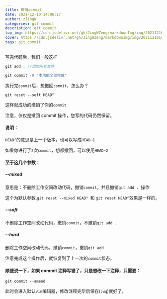 ```yaml
---
title: 撤销commit
date: 2021-12-10 14:06:17
author: zJingW
categories: git commit
description: git commit
top_img: https://cdn.jsdelivr.net/gh/JingWZeng/markdownImg/img/202112101410828.jpg
cover: https://cdn.jsdelivr.net/gh/JingWZeng/markdownImg/img/202112101410828.jpg
tags: git commit
---
```


写完代码后，我们一般这样

```js
git add . //添加所有文件

git commit -m "本功能全部完成"
```

执行完`commit`后，想撤回`commit`，怎么办？

`git reset --soft HEAD^`

这样就成功的撤销了你的`commit`

注意，仅仅是撤回 commit 操作，您写的代码仍然保留。

#### 说明：

`HEAD^`的意思是上一个版本，也可以写成`HEAD~1`

如果你进行了`2`次`commit`，想都撤回，可以使用`HEAD~2`

#### 至于这几个参数：

##### --mixed

意思是：不删除工作空间改动代码，撤销`commit`，并且撤销`git add . `操作

这个为默认参数,`git reset --mixed HEAD^ `和 `git reset HEAD^`效果是一样的。

##### --soft

不删除工作空间改动代码，撤销`commit`，不撤销`git add .`

##### --hard

删除工作空间改动代码，撤销`commit`，撤销`git add . `

注意完成这个操作后，就恢复到了上一次的`commit`状态。

#### 顺便说一下，如果 commit 注释写错了，只是想改一下注释，只需要：

`git commit --amend`

此时会进入默认`vim`编辑器，修改注释完毕后保存(`:wq`)就好了。
